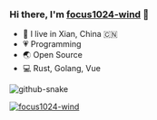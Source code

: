 ### Hi there, I'm [focus1024-wind](http://focus1024.com/) 🎉

- 👨 I live in Xian, China 🇨🇳
- 💗 Programming
- 🌏 Open Source
- 💻 Rust, Golang, Vue

<picture>
  <source media="(prefers-color-scheme: dark)" srcset="https://raw.githubusercontent.com/focus1024-wind/focus1024-wind/refs/heads/output/github-contribution-grid-snake-dark.svg" />
  <source media="(prefers-color-scheme: light)" srcset="https://raw.githubusercontent.com/focus1024-wind/focus1024-wind/refs/heads/output/github-contribution-grid-snake.svg" />
  <img alt="github-snake" src="github-snake.svg" />
</picture>

[![focus1024-wind](https://github-profile-trophy.vercel.app/?username=focus1024-wind&column=-1&margin-w=10&no-bg=true)](https://github.com/focus1024-wind/focus1024-wind)

